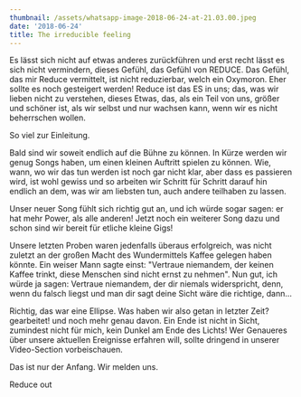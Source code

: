 ```yaml
---
thumbnail: /assets/whatsapp-image-2018-06-24-at-21.03.00.jpeg
date: '2018-06-24'
title: The irreducible feeling
---
```

Es lässt sich nicht auf etwas anderes zurückführen
und erst recht lässt es sich nicht vermindern, dieses Gefühl,
das Gefühl von REDUCE. Das Gefühl, das mir Reduce vermittelt, ist nicht reduzierbar,
welch ein Oxymoron. 
Eher sollte es noch gesteigert werden! Reduce ist das ES in uns; das, was wir lieben nicht zu verstehen, dieses Etwas, das, als ein Teil von uns, größer und schöner ist, als wir selbst und nur wachsen kann, wenn wir es nicht beherrschen wollen.

So viel zur Einleitung.

Bald sind wir soweit endlich auf die Bühne zu können. In Kürze werden wir genug Songs haben, um einen kleinen Auftritt spielen zu können. Wie, wann, wo wir das tun werden ist noch gar nicht klar, aber dass es passieren wird, ist wohl gewiss und so arbeiten wir Schritt für Schritt darauf hin endlich an dem, was wir am liebsten tun, auch andere teilhaben zu lassen.

Unser neuer Song fühlt sich richtig gut an, und ich würde sogar sagen: er hat mehr Power, als alle anderen! Jetzt noch ein weiterer Song dazu und schon sind wir bereit für etliche kleine Gigs!

Unsere letzten Proben waren jedenfalls überaus erfolgreich, was nicht zuletzt an der großen Macht des Wundermittels Kaffee gelegen haben könnte. Ein weiser Mann sagte einst: "Vertraue niemandem, der keinen Kaffee trinkt, diese Menschen sind nicht ernst zu nehmen". Nun gut, ich würde ja sagen: Vertraue niemandem, der dir niemals widerspricht, denn, wenn du falsch liegst und man dir sagt deine Sicht wäre die richtige, dann...

Richtig, das war eine Ellipse. Was haben wir also getan in letzter Zeit? gearbeitet! und noch mehr genau davon. Ein Ende ist nicht in Sicht, zumindest nicht für mich, kein Dunkel am Ende des Lichts! Wer Genaueres über unsere aktuellen Ereignisse erfahren will, sollte dringend in unserer Video-Section vorbeischauen.

   

Das ist nur der Anfang. Wir melden uns.

Reduce out
